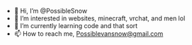 - 👋 Hi, I’m @PossibleSnow
- 👀 I’m interested in websites, minecraft, vrchat, and men lol
- 🌱 I’m currently learning code and that sort
- 📫 How to reach me, Possiblevansnow@gmail.com

<!---
PossibleSnow/PossibleSnow is a ✨ special ✨ repository because its `README.md` (this file) appears on your GitHub profile.
You can click the Preview link to take a look at your changes.
--->
